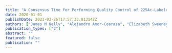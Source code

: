 ```yaml
---
title: "A Consensus Time for Performing Quality Control of 225Ac-Labeled Radiopharmaceuticals"
date: 2020-01-01
publishDate: 2021-03-26T17:57:33.813142Z
authors: ["James M Kelly", "Alejandro Amor-Coarasa", "Elizabeth Sweeney", "John Babich"]
publication_types: ["2"]
abstract: ""
featured: false
publication: ""
---
```


